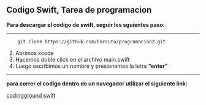 ## Codigo Swift, Tarea de programacion
**Para descargar el codigo de swift, seguir los sguientes paso:**

___

        git clone https://github.com/Farcuto/programacion2.git

2. Abrimos xcode
3. Hacemos doble click en el archivo main.swift
4. Luego escribimos un nombre y presionamos la letra **“enter”** 
---
**para correr el codigo dentro de un navegador utilizar el siguiente link:**

[codingground swift](https://www.tutorialspoint.com/compile_swift_online.php)